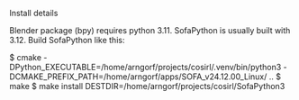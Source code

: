 Install details





Blender package (bpy) requires python 3.11. SofaPython is usually built with 3.12. Build SofaPython like this:

$ cmake -DPython_EXECUTABLE=/home/arngorf/projects/cosirl/.venv/bin/python3 -DCMAKE_PREFIX_PATH=/home/arngorf/apps/SOFA_v24.12.00_Linux/ ..
$ make
$ make install DESTDIR=/home/arngorf/projects/cosirl/SofaPython3
